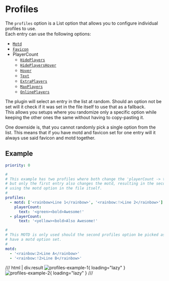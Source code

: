# Profiles

The `profiles` option is a List option that allows you to configure individual profiles to use.  
Each entry can use the following options:

- [`Motd`](motd.md)
- [`Favicon`](favicon.md)
- PlayerCount
    - [`HidePlayers`](playercount/hideplayers.md)
    - [`HidePlayersHover`](playercount/hideplayershover.md)
    - [`Hover`](playercount/hover.md)
    - [`Text`](playercount/text.md)
    - [`ExtraPlayers`](playercount/extraplayers.md)
    - [`MaxPlayers`](playercount/maxplayers.md)
    - [`OnlinePlayers`](playercount/onlineplayers.md)

The plugin will select an entry in the list at random. Should an option not be set will it check if it was set in the file itself to use that as a fallback.  
This allows you setups where you randomize only a specific option while keeping the other ones the same without having to copy-pasting it.

One downside is, that you cannot randomly pick a single option from the list. This means that if you have motd and favicon set for one entry will it always use said favicon and motd together.

## Example

```yaml
priority: 0

#
# This example has two profiles where both change the 'playerCount -> text' option
# but only the first entry also changes the motd, resulting in the second one
# using the motd option in the file itself.
#
profiles:
  - motd: ['<rainbow>Line 1</rainbow>', '<rainbow:!>Line 2</rainbow>']
    playerCount:
      text: '<green><bold>Awesome!'
  - playerCount:
      text: '<yellow><bold>Also Awesome!'

#
# This MOTD is only used should the second profiles option be picked as it does not
# have a motd option set.
#
motd:
  - '<rainbow:2>Line A</rainbow>'
  - '<rainbow:!2>Line B</rainbow>'
```
/// html | div.result
![profiles-example-1](../../assets/images/examples/profiles-example-1.jpg){ loading="lazy" }
![profiles-example-2](../../assets/images/examples/profiles-example-2.jpg){ loading="lazy" }
///